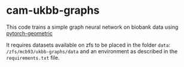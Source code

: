 # cam-ukbb-graphs

This code trains a simple graph neural network on biobank data using
[pytorch-geometric](https://pytorch-geometric.readthedocs.io)

It requires datasets available on zfs to be placed in the folder `data`:
`/zfs/mcb93/ukbb-graphs/data` and an environment as described in the
`requirements.txt` file.

<!---
format code with:
```
black code/
prettier --write --print-width 79 --prose-wrap always *.md
```

Send all to zfs with:
```sh
rsync -avhtXE \
    --chmod=770 \
    --delete \
    --force \
    --groupmap="*:abg" \
    ~/Documents/cambridge/ukbb-graphs \
    abg-cluster1.psychol.private.cam.ac.uk:/zfs/mcb93/ukbb-graphs
```
-->
